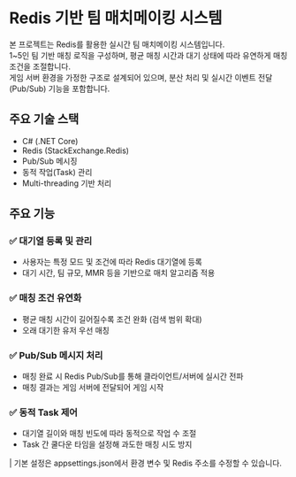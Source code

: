 # Redis 기반 팀 매치메이킹 시스템

본 프로젝트는 Redis를 활용한 실시간 팀 매치메이킹 시스템입니다.  
1~5인 팀 기반 매칭 로직을 구성하며, 평균 매칭 시간과 대기 상태에 따라 유연하게 매칭 조건을 조절합니다.  
게임 서버 환경을 가정한 구조로 설계되어 있으며, 분산 처리 및 실시간 이벤트 전달(Pub/Sub) 기능을 포함합니다.

## 주요 기술 스택

- C# (.NET Core)
- Redis (StackExchange.Redis)
- Pub/Sub 메시징
- 동적 작업(Task) 관리
- Multi-threading 기반 처리

## 주요 기능

### ✅ 대기열 등록 및 관리
- 사용자는 특정 모드 및 조건에 따라 Redis 대기열에 등록
- 대기 시간, 팀 규모, MMR 등을 기반으로 매치 알고리즘 적용

### ✅ 매칭 조건 유연화
- 평균 매칭 시간이 길어질수록 조건 완화 (검색 범위 확대)
- 오래 대기한 유저 우선 매칭

### ✅ Pub/Sub 메시지 처리
- 매칭 완료 시 Redis Pub/Sub를 통해 클라이언트/서버에 실시간 전파
- 매칭 결과는 게임 서버에 전달되어 게임 시작

### ✅ 동적 Task 제어
- 대기열 길이와 매칭 빈도에 따라 동적으로 작업 수 조절
- Task 간 쿨다운 타임을 설정해 과도한 매칭 시도 방지

| 기본 설정은 appsettings.json에서 환경 변수 및 Redis 주소를 수정할 수 있습니다.

